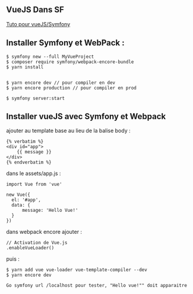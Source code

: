 ## VueJS Dans SF


[Tuto pour vueJS/Symfony](https://nicolasfz-code.medium.com/symfony-et-vue-js-partie-1-installation-et-configuration-b986849e0ba)

## Installer Symfony et WebPack :

    $ symfony new --full MyVueProject
    $ composer require symfony/webpack-encore-bundle
    $ yarn install


    $ yarn encore dev // pour compiler en dev
    $ yarn encore production // pour compiler en prod

    $ symfony server:start

## Installer vueJS avec Symfony et Webpack


ajouter au template base au lieu de la balise body :

    {% verbatim %}
    <div id="app">
        {{ message }}
    </div>
    {% endverbatim %}

dans le assets/app.js :

    import Vue from 'vue'

    new Vue({
      el: '#app',
      data: {
          message: 'Hello Vue!'
      }
    })

dans webpack encore ajouter :

    // Activation de Vue.js
    .enableVueLoader()

puis :

    $ yarn add vue vue-loader vue-template-compiler --dev
    $ yarn encore dev

    Go symfony url /localhost pour tester, "Hello vue!"" doit apparaitre
